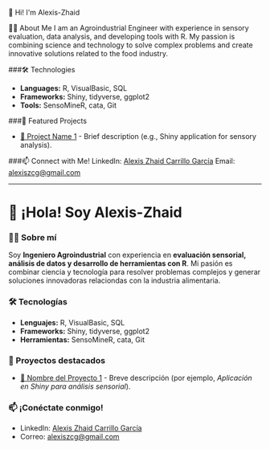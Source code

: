 👋 Hi! I'm Alexis-Zhaid

🧑‍💻 About Me
I am an Agroindustrial Engineer with experience in sensory evaluation, data analysis, and developing tools with R. My passion is combining science and technology to solve complex problems and create innovative solutions related to the food industry.

###🛠️ Technologies
- **Languages:** R, VisualBasic, SQL
- **Frameworks:** Shiny, tidyverse, ggplot2
- **Tools:** SensoMineR, cata, Git

###🚀 Featured Projects
- [🌟 Project Name 1](link) - Brief description (e.g., Shiny application for sensory analysis).

###📫 Connect with Me!
LinkedIn: [Alexis Zhaid Carrillo García](https://www.linkedin.com/in/alexis-zhaid-carrillo-garc%C3%ADa-2b01ba205/)
Email: alexiszcg@gmail.com

----------------------------------------------------------------------------------------------------------------------------------------------------------------------------------------

# 👋 ¡Hola! Soy Alexis-Zhaid

### 🧑‍💻 Sobre mí
Soy **Ingeniero Agroindustrial** con experiencia en **evaluación sensorial, análisis de datos y desarrollo de herramientas con R**. Mi pasión es combinar ciencia y tecnología para resolver problemas complejos y generar soluciones innovadoras relaciondas con la industria alimentaria.

### 🛠️ Tecnologías
- **Lenguajes:** R, VisualBasic, SQL
- **Frameworks:** Shiny, tidyverse, ggplot2
- **Herramientas:** SensoMineR, cata, Git

### 🚀 Proyectos destacados
- [🌟 Nombre del Proyecto 1](enlace) - Breve descripción (por ejemplo, *Aplicación en Shiny para análisis sensorial*).

### 📫 ¡Conéctate conmigo!
- LinkedIn: [Alexis Zhaid Carrillo García](https://www.linkedin.com/in/alexis-zhaid-carrillo-garc%C3%ADa-2b01ba205/)
- Correo: alexiszcg@gmail.com
